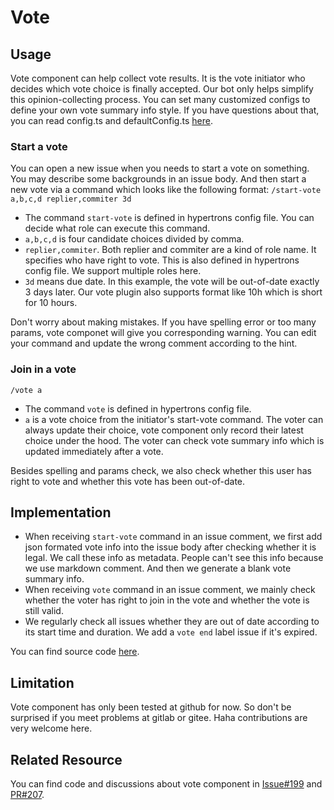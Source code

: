 # Vote

## Usage

Vote component can help collect vote results. It is the vote initiator who decides which vote choice is finally accepted. Our bot only helps simplify this opinion-collecting process. You can set many customized configs to define your own vote summary info style. If you have questions about that, you can read config.ts and defaultConfig.ts [here](/app/component/vote).

### Start a vote

You can open a new issue when you needs to start a vote on something. You may describe some backgrounds in an issue body. And then start a new vote via a command which looks like the following format:
`/start-vote a,b,c,d replier,commiter 3d`

- The command `start-vote`  is defined in hypertrons config file. You can decide what role can execute this command.
- `a,b,c,d` is four candidate choices divided by comma.
- `replier,commiter`. Both replier and commiter are a kind of role name. It specifies who have right to vote. This is also defined in hypertrons config file. We support multiple roles here.
- `3d` means due date. In this example, the vote will be out-of-date exactly 3 days later. Our vote plugin also supports format like 10h which is short for 10 hours.

Don't worry about making mistakes. If you have spelling error or too many params, vote componet will give you corresponding warning. You can edit your command and update the wrong comment according to the hint.

### Join in a vote

`/vote a`

- The command `vote`  is defined in hypertrons config file.
- `a` is a vote choice from the initiator's start-vote command. The voter can always update their choice, vote component only record their latest choice under the hood. The voter can check vote summary info which is updated immediately after a vote.

Besides spelling and params check, we also check whether this user has right to vote and whether this vote has been out-of-date.

## Implementation

- When receiving `start-vote` command in an issue comment, we first add json formated vote info into the issue body after checking whether it is legal. We call these info as metadata. People can't see this info because we use markdown comment. And then we generate a blank vote summary info.
- When receiving `vote` command in an issue comment, we mainly check whether the voter has right to join in the vote and whether the vote is still valid.
- We regularly check all issues whether they are out of date according to its start time and duration. We add a `vote end` label issue if it's expired.

You can find source code [here](/app/component/vote).

## Limitation

Vote component has only been tested at github for now. So don't be surprised if you meet problems at gitlab or gitee. Haha contributions are very welcome here.

## Related Resource

You can find code and discussions about vote component in [Issue#199](https://github.com/hypertrons/hypertrons/issues/199) and [PR#207](https://github.com/hypertrons/hypertrons/pull/207).
